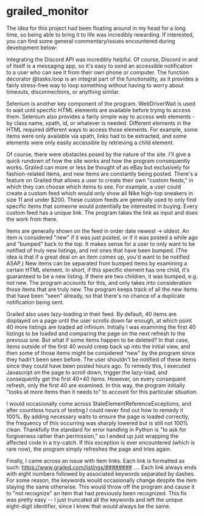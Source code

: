 # grailed_monitor

The idea for this project had been floating around in my head for a long time, so being able to bring it to life
was incredibly rewarding. If interested, you can find some general commentary/issues encountered during development below:

Integrating the Discord API was incredibly helpful. Of course, Discord in and of itself is a messaging app, so it's
easy to send an accessible notification to a user who can see it from their own phone or computer. 
The function decorator @tasks.loop is an integral part of the functionality, as it provides a fairly
stress-free way to loop something without having to worry about timeouts, disconnections, or anything similar.

Selenium is another key component of the program. WebDriverWait is used to wait until specific HTML elements
are available before trying to access them. Selenium also provides a fairly simple way to access web elements -
by class name, xpath, id, or whatever is needed. Different elements in the HTML required different ways to
access those elements. For example, some items were only available via xpath, links had to be extracted, 
and some elements were only easily accessible by retrieving a child element.

Of course, there were obstacles posed by the nature of the site. I'll give a quick rundown of how the site
works and how the program consequently works. Grailed can more or less be thought of as eBay but exclusively
for fashion-related items, and new items are constantly being posted. There's a feature on Grailed that allows
a user to create their own "custom feeds," in which they can choose which items to see. For example, a user
could create a custom feed which would only show all Nike high-top sneakers in size 11 and under $200. 
These custom feeds are generally used to only find specific items that someone would potentially be interested
in buying. Every custom feed has a unique link. The program takes the link as input and does the work from 
there.

Items are generally shown on the feed in order date newest -> oldest. An item is considered "new" if 
it was just posted, or if it was posted a while ago and "bumped" back to the top. It makes sense for
a user to only want to be notified of truly new listings, and not ones that have been bumped. (The idea
is that if a great deal on an item comes up, you'd want to be notified ASAP.) New items can be separated
from bumped items by examining a certain HTML element. In short, if this specific element has one child,
it's guaranteed to be a new listing. If there are two children, it was bumped, e.g. not new. The program
accounts for this, and only takes into consideration those items that are truly new.
The program keeps track of all the new items that have been "seen" already, so that there's no chance of a 
duplicate notification being sent.

Grailed also uses lazy-loading in their feed. By default, 40 items are displayed on a page until the user
scrolls down far enough, at which point 40 more listings are loaded ad infinium. Initially I was examining
the first 40 listings to be loaded and comparing the page on the next refresh to the previous one.
But what if some items happen to be deleted? In that case, items outside of the first 40 would creep back
up into the initial view, and then some of those items might be considered "new" by the program since they
hadn't been seen before. The user shouldn't be notified of these items since they could have been posted
hours ago. To remedy this, I executed Javascript on the page to scroll down, trigger the lazy-load, and
consequently get the first 40+40 items. However, on every consequent refresh, only the first 40 are examined.
In this way, the program initially "looks at more items than it needs to" to account for this particular
situation.

I would occasionally come across StaleElementReferenceExceptions, and after countless hours of testing I could
never find out how to remedy it 100%. By adding necessary waits to ensure the page is loaded correctly,
the frequency of this occurring was sharply lowered but is still not 100% clean. Thankfully the standard for
error handling in Python is "to ask for forgiveness rather than permission," so I ended up just wrapping the
affected code in a try-catch. If this exception is ever encountered (which is rare now), the program simply 
refreshes the page and tries again.

Finally, I came across an issue with item links. Each link is formatted as such:
https://www.grailed.com/listings/######## .... Each link always ends with eight numbers followed by associated
keywords separated by dashes. For some reason, the keywords would occasionally change despite the item staying
the same otherwise. This would throw off the program and cause it to "not recognize" an item that had previously
been recognized. This fix was pretty easy -- I just truncated all the keywords and left the unique eight-digit
identifier, since I knew that would always be the same.
